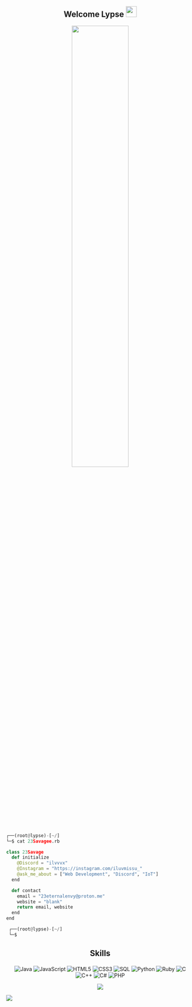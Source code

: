 <h2 align="center">Welcome Lypse <img src="https://www.svgrepo.com/show/477144/coffee.svg" height="29px"></h2>

<p align="center">
<img src="https://i.imgur.com/vQcHyA4.jpeg" width="55%">
</p>

```python
┌──(root@lypse)-[~/]
└─$ cat 23Savagee.rb

class 23Savage
  def initialize
    @Discord = "ilvvvx"
    @Instagram = "https://instagram.com/iluvmissu_"
    @ask_me_about = ["Web Development", "Discord", "IoT"]
  end

  def contact
    email = "23eternalenvy@proton.me"
    website = "blank"
    return email, website
  end
end

 ┌──(root@lypse)-[~/]
 └─$
```

## <p align="center">Skills</p>

<p align="center">
<img src="https://img.shields.io/badge/Java-ED8B00?style=for-the-badge&logo=openjdk&logoColor=white" alt="Java">
<img src="https://img.shields.io/badge/JavaScript-%23323330.svg?style=for-the-badge&amp;logo=javascript&amp;logoColor=%23F7DF1E" alt="JavaScript">
<img src="https://img.shields.io/badge/HTML5-%23E34F26.svg?style=for-the-badge&amp;logo=html5&amp;logoColor=white" alt="HTML5">
<img src="https://img.shields.io/badge/CSS3-%231572B6.svg?style=for-the-badge&amp;logo=css3&amp;logoColor=white" alt="CSS3">
<img src="https://img.shields.io/badge/MySQL-00000F?style=for-the-badge&logo=mysql&logoColor=white" alt="SQL">
<img src="https://img.shields.io/badge/Python-%233776AB.svg?style=for-the-badge&amp;logo=python&amp;logoColor=white" alt="Python">
<img src="https://img.shields.io/badge/Ruby-%23CC342D.svg?style=for-the-badge&amp;logo=ruby&amp;logoColor=white" alt="Ruby">
<img src="https://img.shields.io/badge/C-%2300599C.svg?style=for-the-badge&amp;logo=c&amp;logoColor=white" alt="C">
<img src="https://img.shields.io/badge/C++-%2300599C.svg?style=for-the-badge&amp;logo=c%2B%2B&amp;logoColor=white" alt="C++">
<img src="https://img.shields.io/badge/C%23-%23239120.svg?style=for-the-badge&amp;logo=c-sharp&amp;logoColor=white" alt="C#">
<img src="https://img.shields.io/badge/PHP-%23777BB4.svg?style=for-the-badge&amp;logo=php&amp;logoColor=white" alt="PHP"></p>

<p align="center">
	<img src="https://moe-counter.glitch.me/get/@23Savagee?theme=rule34"> <br/>
</p>

![](https://raw.githubusercontent.com/Sutil/Sutil/2b2fad3bf54522bb30c8c170591fc68ff51b69e6/github-contribution-grid-snake2.svg)
